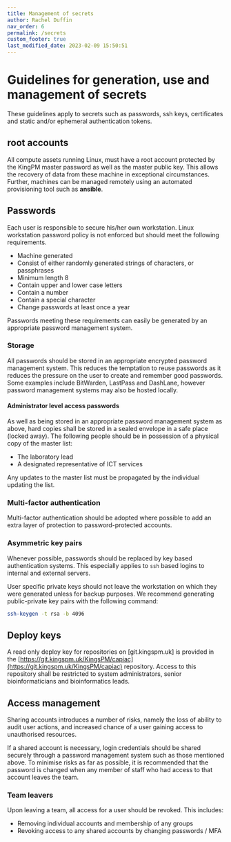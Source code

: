 ```yaml
---
title: Management of secrets
author: Rachel Duffin
nav_order: 6
permalink: /secrets
custom_footer: true
last_modified_date: 2023-02-09 15:50:51
---
```

# Guidelines for generation, use and management of secrets

These guidelines apply to secrets such as passwords, ssh keys, certificates and static and/or ephemeral authentication
tokens.

## root accounts

All compute assets running Linux, must have a root account protected by the KingPM master password as well as the
master public key. This allows the recovery of data from these machine in exceptional circumstances. Further, machines
can be managed remotely using an automated provisioning tool such as **ansible**.

## Passwords

Each user is responsible to secure his/her own workstation. Linux workstation password policy is not enforced but
should meet the following requirements.

- Machine generated
- Consist of either randomly generated strings of characters, or passphrases
- Minimum length 8
- Contain upper and lower case letters
- Contain a number
- Contain a special character
- Change passwords at least once a year

Passwords meeting these requirements can easily be generated by an appropriate password management system.

### Storage

All passwords should be stored in an appropriate encrypted password management system. This reduces the temptation to
reuse passwords as it reduces the pressure on the user to create and remember good passwords. Some examples include
BitWarden, LastPass and DashLane, however password management systems may also be hosted locally.

#### Administrator level access passwords

As well as being stored in an appropriate password management system as above, hard copies shall be stored in a sealed
envelope in a safe place (locked away). The following people should be in possession of a physical copy of the master
list:

- The laboratory lead
- A designated representative of ICT services

Any updates to the master list must be propagated by the individual updating the list.

### Multi-factor authentication

Multi-factor authentication should be adopted where possible to add an extra layer of protection to password-protected
accounts.

### Asymmetric key pairs

Whenever possible, passwords should be replaced by key based authentication systems. This especially applies to `ssh`
based logins to internal and external servers.

User specific private keys should not leave the workstation on which they were generated unless for backup purposes. We
recommend generating public-private key pairs with the following command:

```bash
ssh-keygen -t rsa -b 4096
```

## Deploy keys

A read only deploy key for repositories on [git.kingspm.uk] is provided in the
[https://git.kingspm.uk/KingsPM/capiac](https://git.kingspm.uk/KingsPM/capiac) repository.
Access to this repository shall be restricted to system administrators, senior bioinformaticians and bioinformatics
leads.

## Access management

Sharing accounts introduces a number of risks, namely the loss of ability to audit user actions, and increased chance of
a user gaining access to unauthorised resources.

If a shared account is necessary, login credentials should be shared securely through a password management system such
as those mentioned above. To minimise risks as far as possible, it is recommended that the password is changed when any
member of staff who had access to that account leaves the team.

### Team leavers

Upon leaving a team, all access for a user should be revoked. This includes:
- Removing individual accounts and membership of any groups
- Revoking access to any shared accounts by changing passwords / MFA
